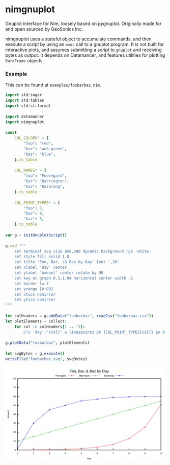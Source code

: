 # nimgnuplot

Gnuplot interface for Nim, loosely based on pygnuplot. Originally made for and open sourced by GeoSonics Inc.

nimgnuplot uses a stateful object to accumulate commands, and then execute a script by using an `exec` call to a gnuplot program. It is not built for interactive plots, and assumes submitting a script to `gnuplot` and receiving bytes as output. It depends on Datamancer, and features utilities for plotting `DataFrame` objects.

### Example

This can be found at `examples/foobarbaz.nim`. 

```nim
import std/sugar
import std/tables
import std/strformat

import datamancer
import nimgnuplot

const
    COL_COLORS* = {
        "foo": "red",
        "bar": "web-green",
        "baz": "blue",
    }.to_table

    COL_NAMES* = {
        "foo": "Fooregard",
        "bar": "Barrington",
        "baz": "Bazarang",
    }.to_table

    COL_POINT_TYPES* = {
        "foo": 7,
        "bar": 9,
        "baz": 5,
    }.to_table

var g = initGnuplotScript()

g.cmd """
    set terminal svg size 850,500 dynamic background rgb 'white'
    set style fill solid 1.0
    set title 'Foo, Bar, \& Baz by Day' font ',20'
    set xlabel 'Day' center
    set ylabel 'Amount' center rotate by 90
    set key at graph 0.5,1.04 horizontal center width -2
    set border lw 2
    set yrange [0:80]
    set xtics nomirror
    set ytics nomirror
"""

let colHeaders = g.addData("foobarbaz", readCsv("foobarbaz.csv"))
let plotElements = collect:
    for col in colHeaders[1 .. ^1]:
        &"u 'day':'{col}' w linespoints pt {COL_POINT_TYPES[col]} ps 0.5 lc rgb '{COL_COLORS[col]}' title '{COL_NAMES[col]}'"

g.plotData("foobarbaz", plotElements)

let svgBytes = g.execute()
writeFile("foobarbaz.svg", svgBytes)
```

![foobarbaz](examples/foobarbaz.svg)
